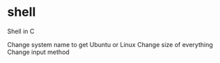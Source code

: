 # shell

Shell in C

Change system name to get Ubuntu or Linux
Change size of everything
Change input method